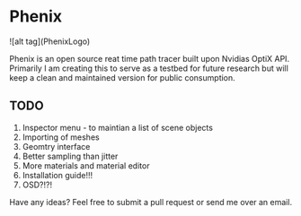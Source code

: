 # Phenix

<p align="center">
  <imgsrc="https://github.com/DeclanRussell/Phenix/blob/master/images/phenix_red.png" alt="PhenixLogo"/>
</p>
![alt tag](PhenixLogo)

Phenix is an open source reat time path tracer built upon Nvidias OptiX API.
Primarily I am creating this to serve as a testbed for future research but will keep a clean
and maintained version for public consumption.

## TODO
1. Inspector menu - to maintian a list of scene objects
2. Importing of meshes
3. Geomtry interface
4. Better sampling than jitter
5. More materials and material editor
6. Installation guide!!!
7. OSD?!?!

Have any ideas? Feel free to submit a pull request or send me over an email.
